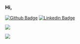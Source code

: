 ### Hi, 

[![Github Badge](https://img.shields.io/badge/-Github-000?style=flat-square&logo=Github&logoColor=white&link=https://github.com/aislanmi)](https://github.com/aislanmi)
[![Linkedin Badge](https://img.shields.io/badge/-LinkedIn-blue?style=flat-square&logo=Linkedin&logoColor=white&link=https://www.linkedin.com/in/aislan-michel/)](https://www.linkedin.com/in/aislan-michel/)

<p align="justify">
  <img align="center" src="https://github-readme-stats.vercel.app/api?username=aislanmi&show_icons=true&count_private=true&theme=algolia" />
</p>

<p>
  <img align="center" src="https://github-readme-stats.vercel.app/api/top-langs/?username=aislanmi&layout=compact&theme=algolia" />
</p>


<!--
**aislanmi/aislanmi** is a ✨ _special_ ✨ repository because its `README.md` (this file) appears on your GitHub profile.

Here are some ideas to get you started:

- 🔭 I’m currently working on ...
- 🌱 I’m currently learning ...
- 👯 I’m looking to collaborate on ...
- 🤔 I’m looking for help with ...
- 💬 Ask me about ...
- 📫 How to reach me: ...
- 😄 Pronouns: ...
- ⚡ Fun fact: ...
-->
